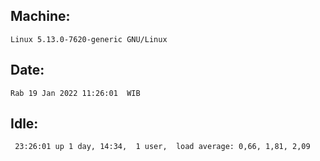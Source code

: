 ## Machine:
```
Linux 5.13.0-7620-generic GNU/Linux
```
## Date:
```
Rab 19 Jan 2022 11:26:01  WIB
```
## Idle:
```
 23:26:01 up 1 day, 14:34,  1 user,  load average: 0,66, 1,81, 2,09
```
